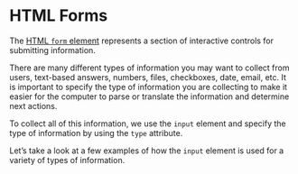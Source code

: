 # HTML Forms

The [HTML `form` element](https://developer.mozilla.org/en-US/docs/Web/HTML/Element/form) represents a section of interactive controls for submitting information.

There are many different types of information you may want to collect from users, text-based answers, numbers, files, checkboxes, date, email, etc. It is important to specify the type of information you are collecting to make it easier for the computer to parse or translate the information and determine next actions.


To collect all of this information, we use the `input` element and specify the type of information by using the `type` attribute.

Let’s take a look at a few examples of how the `input` element is used for a variety of types of information.
